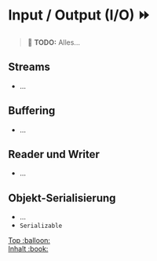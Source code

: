 # Input / Output (I/O) :fast_forward:

> :construction: **TODO:** Alles...

## Streams

-   ...

## Buffering

-   ...

## Reader und Writer

-   ...

## Objekt-Serialisierung

-   ...
-   `Serializable`


<!-- Dieses HTML-Snippet sollte am Ende jeder Seite stehen! -->
<div class="top-link">
    <a href="#" title="Zum Anfang scrollen!">Top :balloon:</a>
    <br/>
    <a href="https://dh-cologne.github.io/java-wegweiser" title="Zurück zur Übersicht!">Inhalt :book:</a>
</div>